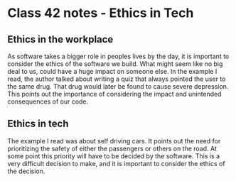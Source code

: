 # Class 42 notes - Ethics in Tech

## Ethics in the workplace

As software takes a bigger role in peoples lives by the day, it is important to consider the ethics of the software we build. What might seem like no big deal to us, could have a huge impact on someone else. In the example I read, the author talked about writing a quiz that always pointed the user to the same drug. That drug would later be found to cause severe depression. This points out the importance of considering the impact and unintended consequences of our code.

## Ethics in tech

The example I read was about self driving cars. It points out the need for prioritizing the safety of either the passengers or others on the road. At some point this priority will have to be decided by the software. This is a very difficult decision to make, and it is important to consider the ethics of the decision.

